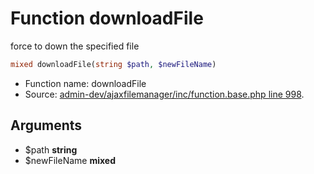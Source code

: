 Function downloadFile
===========================

force to down the specified file



```php
mixed downloadFile(string $path, $newFileName)
```

* Function name: downloadFile
* Source: [admin-dev/ajaxfilemanager/inc/function.base.php line 998](https://github.com/PrestaShop/PrestaShop/blob/1.5.5.0/admin-dev/ajaxfilemanager/inc/function.base.php#L998).

Arguments
---------

* $path **string**
* $newFileName **mixed**

